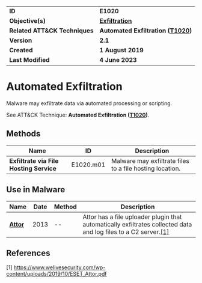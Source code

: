 <table>
<tr>
<td><b>ID</b></td>
<td><b>E1020</b></td>
</tr>
<tr>
<td><b>Objective(s)</b></td>
<td><b><a href="../exfiltration">Exfiltration</a></b></td>
</tr>
<tr>
<td><b>Related ATT&CK Techniques</b></td>
<td><b>Automated Exfiltration (<a href="https://attack.mitre.org/techniques/T1020/">T1020</a>)</b></td>
</tr>
<tr>
<td><b>Version</b></td>
<td><b>2.1</b></td>
</tr>
<tr>
<td><b>Created</b></td>
<td><b>1 August 2019</b></td>
</tr>
<tr>
<td><b>Last Modified</b></td>
<td><b>4 June 2023</b></td>
</tr>
</table>


# Automated Exfiltration

Malware may exfiltrate data via automated processing or scripting.

See ATT&CK Technique: **Automated Exfiltration ([T1020](https://attack.mitre.org/techniques/T1020/))**.

## Methods

|Name|ID|Description|
|---|---|---|
|**Exfiltrate via File Hosting Service**|E1020.m01|Malware may exfiltrate files to a file hosting location.|

## Use in Malware

|Name|Date|Method|Description|
|---|---|---|---|
|[**Attor**](../xample-malware/attor.md)|2013|--|Attor has a file uploader plugin that automatically exfiltrates collected data and log files to a C2 server.[[1]](#1)|


## References

<a name="1">[1] https://www.welivesecurity.com/wp-content/uploads/2019/10/ESET_Attor.pdf